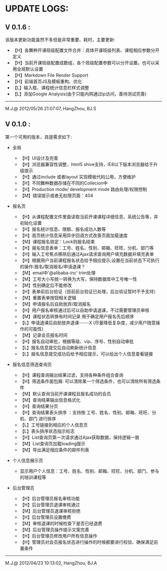 
# UPDATE LOGS:

## V 0.1.6 :
该版本更新功能虽然不多但是非常重要、耗时，主要更新:

* 【H】各舞种开课班级配置文件合并：具体开课班级列表、课程相应参数分开定义 
* 【H】当前开课班级配置成数组，各个班级配置参数可以分开设置，也可以采用全局默认设置
* 【H】Markdown File Render Support 
* 【H】前端首页JS及模板重构、优化
* 【L】输入框、课程统计信息栏样式调整
* 【L】添加Google Analysis(由于只能内网通过ip访问，善待测试完善)

------------ 
 M.J.@ 2012/05/26 21:07:07, HangZhou, BJ.S
 

## V 0.1.0 :
第一个可用的版本，具提需求如下:

- 全局
    * 【H】UI设计及完善
    * 【H】浏览器兼容性调整，html5 shive支持，IE8以下版本浏览器给于升级提示
    * 【H】通过include 或者layout 实现模板代码公用，方便维护       
    * 【H】不同舞种数据存储在不同的Collecion中                                   
    * 【H】Production mode/ development mode 路由处理/权限控制   
    * 【M】错误提示或者无权限页面：404                                 

- 报名页                    
    * 【H】从课程配置文件里面读取当前开课课程详细信息、系统公告等，并初始化设置
    * 【H】报名统计信息、限额、报名成功人数等 
    * 【H】首页统计信息采用异步回调方式改善页面加载速度
    * 【M】课程报名锁定：Lock则报名结束  
    * 【H】报名信息表单：工号、姓名、性别、邮箱、旺旺、分机、部门等
    * 【H】输入工号焦点移除后通过Ajax请求查询用户填充数据并填充表单
    * 【H】根据用户当前课程报名状态给予相应提示;设置在当前状态下可执行的操作:报名/取消报名/申请退课？
    * 【M】email中'@alibaba-inc'  trim处理                                              
    * 【M】工号大小写统一转换为大写，保持数据库中工号唯一性
    * 【M】性别确定后不能修改 
    * 【H】表单前后台验证（目前前台验证已处理，后台验证暂时不予支持）  
    * 【M】重置表单按钮相关逻辑                                          
    * 【M】申请报名后自助放弃/取消报名  
    * 【H】用户报名审核通过后可以自助申请退课，不过需要管理员审核                           
    * 【M】课程状态转换有时间记录 用于确定用户报名先后顺序       
    * 【L】申请退课后自助放弃退课-----X (尽量降低复杂度，减少用户随意操作的可能性)
    * 【M】记录会员报名时间  
    * 【H】报名自动审批，根据等级、vip、序号、性别自动审批                                   
    * 【L】报名信息提交后自动刷新统计信息
    * 【L】报名信息提交成功后给予相应提示，可以给出个人信息查看链接                                   

- 报名信息筛选查询页
    * 【H】课程查询输出结果过滤，支持各种条件组合查询  
    * 【H】筛选条件面包屑: 可以清除某一个筛选条件，也可以清除所有筛选条件 
    * 【M】默认查询当前开课课程且报名成功的会员 
    * 【M】查询结果输出信息格式化
    * 【H】查询结果分页                              
    * 【H】查询结果表头排序 ：支持按 工号、姓名、性别、邮箱、旺旺、分机、部门 进行排序
    * 【L】工号链接到相应的个人信息页
    * 【L】表头排序状态指示标志                           
    * 【H】List查询页第一次请求通过Ajax获取数据，保持逻辑一致   
    * 【M】List查询页加载loading提示  
    * 【M】导出满足相应条件的邮件列表 

- 个人信息展示页
    * 显示用户个人信息：工号、姓名、性别、邮箱、旺旺、分机、部门、参与的培训课程等

- 后台管理员
    * 【H】后台管理员报名审核功能                                        
    * 【H】后台管理员退课审核通过 
    * 【M】后台管理员退课审核拒绝   
    * 【H】后台管理员设置缴费  
    * 【M】审核退课的时候检查下是否已经退费 
    * 【M】后台管理员操作提示文案完善    
    * 【H】后台管理员修改用户所有信息操作 
    * 【H】管理员对会员报名状态进行操作的时候都要进行校验、确保满足前置条件

------------ 
 M.J.@  2012/04/23 10:13:02, HangZhou, BJ.A
 